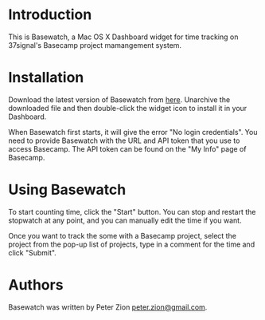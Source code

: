 # Introduction #

This is Basewatch, a Mac OS X Dashboard widget for time tracking on
37signal's Basecamp project mamangement system.

# Installation #

Download the latest version of Basewatch from [here](http://github.com/pzion/Basewatch/downloads).  Unarchive the downloaded file and then double-click the widget icon to install it in your Dashboard.

When Basewatch first starts, it will give the error "No login credentials".  You need to provide Basewatch with the URL and API token that you use to access Basecamp.  The API token can be found on the "My Info" page of Basecamp.

# Using Basewatch #

To start counting time, click the "Start" button.  You can stop and restart the
stopwatch at any point, and you can manually edit the time if you want.

Once you want to track the some with a Basecamp project, select the project
from the pop-up list of projects, type in a comment for the time and click "Submit".

# Authors #

Basewatch was written by Peter Zion <peter.zion@gmail.com>.
